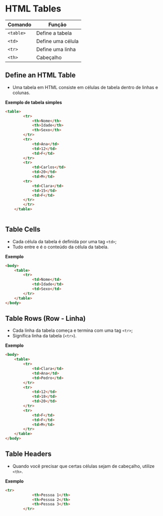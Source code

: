 
# HTML Tables

| Comando | Função | 
|---------|--------|
| `<table>` | Define a tabela|
| `<td>`| Define uma célula |
| `<tr>` | Define uma linha|
| `<th>` | Cabeçalho |

## Define an HTML Table
* Uma tabela em HTML consiste em células de tabela dentro de linhas e colunas.

**Exemplo de tabela simples**

``` html
<table>
        <tr>
            <th>Nome</th>
            <th>Idade</th>
            <th>Sexo</th>
        </tr>
        <tr>
            <td>Ana</td>
            <td>12</td>
            <td>F</td>
        </tr>
        <tr>
            <td>Carlos</td>
            <td>20</td>
            <td>M</td>
        <tr>
            <td>Clara</td>
            <td>15</td>
            <td>F</td>
        </tr>
        </tr>
    </table>
    
```

## Table Cells
* Cada célula da tabela é definida por uma tag `<td>`;
* Tudo entre <td> e </td> é o conteúdo da célula da tabela.

**Exemplo**

``` html
<body>
    <table>
        <tr>
            <td>Nome</td>
            <td>Idade</td>
            <td>Sexo</td>
        </tr>
    </table>
</body>

```

## Table Rows (Row - Linha)
* Cada linha da tabela começa e termina com uma tag `<tr>`;
* Significa linha da tabela (`<tr>`).

**Exemplo**

``` html
<body>
    <table>
        <tr>
            <td>Clara</td>
            <td>Ana</td>
            <td>Pedro</td>
        </tr>
        <tr>
            <td>12</td>
            <td>18</td>
            <td>20</td>
        </tr>
        <tr>
            <td>F</td>
            <td>F</td>
            <td>M</td>
        </tr>
    </table>
</body>

```

## Table Headers
* Quando você precisar que certas células sejam de cabeçalho, utilize `<th>`.

**Exemplo**

``` html
<tr>
            <th>Pessoa 1</th>
            <th>Pessoa 2</th>
            <th>Pessoa 3</th>
        </tr>

```
